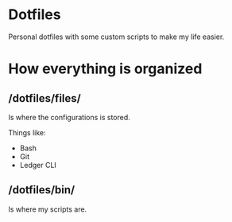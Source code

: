 # Dotfiles

Personal dotfiles with some custom scripts to make my life easier.

# How everything is organized

## /dotfiles/files/

Is where the configurations is stored. 

Things like:
- Bash
- Git
- Ledger CLI

## /dotfiles/bin/

Is where my scripts are.
